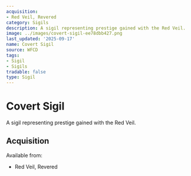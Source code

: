 ```yaml
---
acquisition:
- Red Veil, Revered
category: Sigils
description: A sigil representing prestige gained with the Red Veil.
image: ../images/covert-sigil-ee78dbb427.png
last_updated: '2025-09-17'
name: Covert Sigil
source: WFCD
tags:
- Sigil
- Sigils
tradable: false
type: Sigil
---
```


# Covert Sigil

A sigil representing prestige gained with the Red Veil.

## Acquisition

Available from:
- Red Veil, Revered


